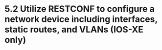 # 5.2 Utilize RESTCONF to configure a network device including interfaces, static routes, and VLANs (IOS-XE only)
